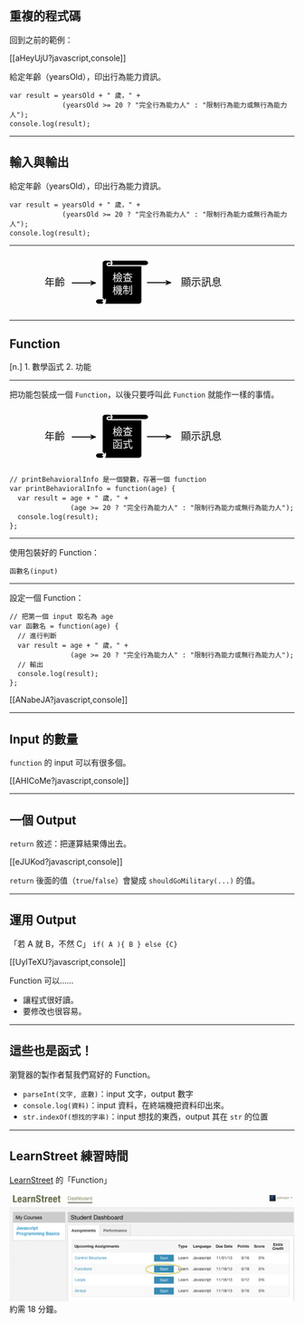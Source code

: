 重複的程式碼
--------------

回到之前的範例：

[[aHeyUjU?javascript,console]]

給定年齡（yearsOld），印出行為能力資訊。
```
var result = yearsOld + " 歲，" +
             (yearsOld >= 20 ? "完全行為能力人" : "限制行為能力或無行為能力人");
console.log(result);
```

---

輸入與輸出
--------

給定年齡（yearsOld），印出行為能力資訊。
```
var result = yearsOld + " 歲，" +
             (yearsOld >= 20 ? "完全行為能力人" : "限制行為能力或無行為能力人");
console.log(result);
```
-----
<svg width="400" height="100" xmlns="http://www.w3.org/2000/svg" class="fragment">
 <!-- Created with SVG-edit - http://svg-edit.googlecode.com/ -->
 <defs>
  <marker id="se_marker_end_svg_6" markerUnits="strokeWidth" orient="auto" viewBox="0 0 100 100" markerWidth="5" markerHeight="5" refX="50" refY="50">
   <path id="svg_17" d="m100,50l-100,40l30,-40l-30,-40l100,40z" fill="#1c1a1a" stroke="#1c1a1a" stroke-width="10"/>
  </marker>
  <marker id="se_marker_end_svg_7" markerUnits="strokeWidth" orient="auto" viewBox="0 0 100 100" markerWidth="5" markerHeight="5" refX="50" refY="50">
   <path id="svg_20" d="m100,50l-100,40l30,-40l-30,-40l100,40z" fill="#1c1a1a" stroke="#1c1a1a" stroke-width="10"/>
  </marker>
 </defs>
 <g>
  <title>Layer 1</title>
  <path fill="#000000" stroke="#000000" stroke-width="2" stroke-dasharray="null" stroke-linejoin="null" stroke-linecap="null" d="m202.37,53.16499l0,-0.81248l0,0c0,-0.03452 0.02803,-0.0625 0.0625,-0.0625l0.75,0c0.03456,0 0.0625,0.02798 0.0625,0.0625c0,0.03452 -0.02794,0.0625 -0.0625,0.0625l-0.0625,0l0,0.81248c0,0.03453 -0.02794,0.0625 -0.06247,0.0625l-0.75003,0l0,0c-0.03447,0 -0.0625,-0.02797 -0.0625,-0.0625c0,-0.0345 0.02803,-0.0625 0.0625,-0.0625l0.0625,0zm0.125,-0.87498l0,0c0.03456,0 0.06253,0.02798 0.06253,0.0625c0,0.03452 -0.02797,0.0625 -0.06253,0.0625c-0.01724,0 -0.03125,-0.01399 -0.03125,-0.03125c0,-0.01726 0.01401,-0.03125 0.03125,-0.03125l0.06253,0m0.62497,0.0625l-0.6875,0m-0.125,0.74998l0,0c0.01727,0 0.03125,0.01401 0.03125,0.03125c0,0.01726 -0.01398,0.03125 -0.03125,0.03125l0.0625,0m-0.0625,0.0625l0,0c0.03456,0 0.0625,-0.02797 0.0625,-0.0625l0,-0.0625" id="svg_9"/>
  <g id="program2">
   <path fill="#000000" stroke="#fcf9f9" stroke-width="2" stroke-dasharray="null" stroke-linejoin="null" stroke-linecap="null" d="m163.75,79.74998l0,-63.37496l0,0c0,-2.6925 2.63055,-4.87502 5.875,-4.87502l70.5,0c3.24445,0 5.875,2.18251 5.875,4.87502c0,2.69263 -2.63055,4.87502 -5.875,4.87502l-5.87646,0l0,63.37495c0,2.69255 -2.62909,4.87503 -5.87357,4.87503l-70.49998,0l0,0c-3.24443,0 -5.87497,-2.18248 -5.87497,-4.87503c0,-2.69217 2.63054,-4.875 5.87497,-4.875l5.87503,0l-0.00002,0l0,-0.00002l0,0.00001zm11.75,-68.24998l0,0c3.24445,0 5.875,2.18251 5.875,4.87502c0,2.69264 -2.63055,4.87502 -5.875,4.87502c-1.62219,0 -2.9375,-1.09138 -2.9375,-2.43752c0,-1.34628 1.31531,-2.4375 2.9375,-2.4375l5.875,0m58.75,4.87502l-64.625,0m-11.75,58.49995l0,0c1.62225,0 2.93753,1.0914 2.93753,2.43752c0,1.34637 -1.31528,2.43748 -2.93753,2.43748l5.875,0m-5.875,4.87502l0,0c3.24448,0 5.875,-2.18248 5.875,-4.87502l0,-4.875" id="svg_8"/>
   <text fill="#ffffff" stroke="#fcf9f9" stroke-width="0" stroke-dasharray="null" stroke-linejoin="null" stroke-linecap="null" x="199.99532" y="48.56282" font-size="18" font-family="Monospace" text-anchor="middle" xml:space="preserve" id="svg_11">檢查</text>
   <text xml:space="preserve" text-anchor="middle" font-family="Monospace" font-size="18" id="svg_2" y="70.5" x="200" stroke-width="0" stroke="#fcf9f9" fill="#ffffff">機制</text>
  </g>
  <g id="input2">
   <line fill="none" stroke="#1c1a1a" stroke-width="2" stroke-dasharray="null" stroke-linejoin="null" stroke-linecap="null" x1="110.25" y1="51.78125" x2="148.26316" y2="51.78125" marker-end="url(#se_marker_end_svg_6)" id="svg_18"/>
   <text xml:space="preserve" text-anchor="middle" font-family="Monospace" font-size="18" id="svg_1" y="56.5" x="80" stroke-width="0" stroke="#fcf9f9" fill="#0c0c0c">年齡</text>
  </g>
  <g id="output2">
   <line fill="none" stroke="#1c1a1a" stroke-width="2" stroke-dasharray="null" stroke-linejoin="null" stroke-linecap="null" x1="243.24342" y1="51.28125" x2="281.25658" y2="51.28125" marker-end="url(#se_marker_end_svg_7)" id="svg_21"/>
   <text xml:space="preserve" text-anchor="middle" font-family="Monospace" font-size="18" id="svg_25" y="57" x="339" stroke-linecap="null" stroke-linejoin="null" stroke-dasharray="null" stroke-width="0" stroke="#fcf9f9" fill="#0c0c0c">顯示訊息</text>
  </g>
 </g>
</svg>

---

Function
--------

[n.] 1. 數學函式 2. 功能

----

把功能包裝成一個 `Function`，以後只要呼叫此 `Function` 就能作一樣的事情。

<svg width="400" height="100" xmlns="http://www.w3.org/2000/svg">
 <!-- Created with SVG-edit - http://svg-edit.googlecode.com/ -->
 <defs>
  <marker id="se_marker_end_svg_6" markerUnits="strokeWidth" orient="auto" viewBox="0 0 100 100" markerWidth="5" markerHeight="5" refX="50" refY="50">
   <path id="svg_17" d="m100,50l-100,40l30,-40l-30,-40l100,40z" fill="#1c1a1a" stroke="#1c1a1a" stroke-width="10"/>
  </marker>
  <marker id="se_marker_end_svg_7" markerUnits="strokeWidth" orient="auto" viewBox="0 0 100 100" markerWidth="5" markerHeight="5" refX="50" refY="50">
   <path id="svg_20" d="m100,50l-100,40l30,-40l-30,-40l100,40z" fill="#1c1a1a" stroke="#1c1a1a" stroke-width="10"/>
  </marker>
 </defs>
 <g>
  <title>Layer 1</title>
  <path fill="#000000" stroke="#000000" stroke-width="2" stroke-dasharray="null" stroke-linejoin="null" stroke-linecap="null" d="m202.37,53.16499l0,-0.81248l0,0c0,-0.03452 0.02803,-0.0625 0.0625,-0.0625l0.75,0c0.03456,0 0.0625,0.02798 0.0625,0.0625c0,0.03452 -0.02794,0.0625 -0.0625,0.0625l-0.0625,0l0,0.81248c0,0.03453 -0.02794,0.0625 -0.06247,0.0625l-0.75003,0l0,0c-0.03447,0 -0.0625,-0.02797 -0.0625,-0.0625c0,-0.0345 0.02803,-0.0625 0.0625,-0.0625l0.0625,0zm0.125,-0.87498l0,0c0.03456,0 0.06253,0.02798 0.06253,0.0625c0,0.03452 -0.02797,0.0625 -0.06253,0.0625c-0.01724,0 -0.03125,-0.01399 -0.03125,-0.03125c0,-0.01726 0.01401,-0.03125 0.03125,-0.03125l0.06253,0m0.62497,0.0625l-0.6875,0m-0.125,0.74998l0,0c0.01727,0 0.03125,0.01401 0.03125,0.03125c0,0.01726 -0.01398,0.03125 -0.03125,0.03125l0.0625,0m-0.0625,0.0625l0,0c0.03456,0 0.0625,-0.02797 0.0625,-0.0625l0,-0.0625" id="svg_9"/>
  <g id="program2">
   <path fill="#000000" stroke="#fcf9f9" stroke-width="2" stroke-dasharray="null" stroke-linejoin="null" stroke-linecap="null" d="m163.75,79.74998l0,-63.37496l0,0c0,-2.6925 2.63055,-4.87502 5.875,-4.87502l70.5,0c3.24445,0 5.875,2.18251 5.875,4.87502c0,2.69263 -2.63055,4.87502 -5.875,4.87502l-5.87646,0l0,63.37495c0,2.69255 -2.62909,4.87503 -5.87357,4.87503l-70.49998,0l0,0c-3.24443,0 -5.87497,-2.18248 -5.87497,-4.87503c0,-2.69217 2.63054,-4.875 5.87497,-4.875l5.87503,0l-0.00002,0l0,-0.00002l0,0.00001zm11.75,-68.24998l0,0c3.24445,0 5.875,2.18251 5.875,4.87502c0,2.69264 -2.63055,4.87502 -5.875,4.87502c-1.62219,0 -2.9375,-1.09138 -2.9375,-2.43752c0,-1.34628 1.31531,-2.4375 2.9375,-2.4375l5.875,0m58.75,4.87502l-64.625,0m-11.75,58.49995l0,0c1.62225,0 2.93753,1.0914 2.93753,2.43752c0,1.34637 -1.31528,2.43748 -2.93753,2.43748l5.875,0m-5.875,4.87502l0,0c3.24448,0 5.875,-2.18248 5.875,-4.87502l0,-4.875" id="svg_8"/>
   <text fill="#ffffff" stroke="#fcf9f9" stroke-width="0" stroke-dasharray="null" stroke-linejoin="null" stroke-linecap="null" x="199.99532" y="48.56282" font-size="18" font-family="Monospace" text-anchor="middle" xml:space="preserve" id="svg_11">檢查</text>
   <text xml:space="preserve" text-anchor="middle" font-family="Monospace" font-size="18" id="svg_2" y="70.5" x="200" stroke-width="0" stroke="#fcf9f9" fill="#ffffff">函式</text>
  </g>
  <g id="input2">
   <line fill="none" stroke="#1c1a1a" stroke-width="2" stroke-dasharray="null" stroke-linejoin="null" stroke-linecap="null" x1="110.25" y1="51.78125" x2="148.26316" y2="51.78125" marker-end="url(#se_marker_end_svg_6)" id="svg_18"/>
   <text xml:space="preserve" text-anchor="middle" font-family="Monospace" font-size="18" id="svg_1" y="56.5" x="80" stroke-width="0" stroke="#fcf9f9" fill="#0c0c0c">年齡</text>
  </g>
  <g id="output2">
   <line fill="none" stroke="#1c1a1a" stroke-width="2" stroke-dasharray="null" stroke-linejoin="null" stroke-linecap="null" x1="243.24342" y1="51.28125" x2="281.25658" y2="51.28125" marker-end="url(#se_marker_end_svg_7)" id="svg_21"/>
   <text xml:space="preserve" text-anchor="middle" font-family="Monospace" font-size="18" id="svg_25" y="57" x="339" stroke-linecap="null" stroke-linejoin="null" stroke-dasharray="null" stroke-width="0" stroke="#fcf9f9" fill="#0c0c0c">顯示訊息</text>
  </g>
 </g>
</svg>

```
// printBehavioralInfo 是一個變數，存著一個 function
var printBehavioralInfo = function(age) {
  var result = age + " 歲，" +
               (age >= 20 ? "完全行為能力人" : "限制行為能力或無行為能力人");
  console.log(result);
};
```

---

使用包裝好的 Function：
```
函數名(input)
```

-----

設定一個 Function：
```
// 把第一個 input 取名為 age
var 函數名 = function(age) {
  // 進行判斷
  var result = age + " 歲，" +
               (age >= 20 ? "完全行為能力人" : "限制行為能力或無行為能力人");
  // 輸出 
  console.log(result);
};
```

[[ANabeJA?javascript,console]]

---

Input 的數量
-----------

`function` 的 input 可以有很多個。

[[AHICoMe?javascript,console]]

---

一個 Output
----------

`return` 敘述：把運算結果傳出去。

[[eJUKod?javascript,console]]

`return` 後面的值（`true`/`false`）會變成 `shouldGoMilitary(...)` 的值。

---

運用 Output 
----------

「若 A 就 B，不然 C」
`if( A ){ B } else {C}`

[[UyITeXU?javascript,console]]

Function 可以……

* 讓程式很好讀。
* 要修改也很容易。

---

這些也是函式！
---------

瀏覽器的製作者幫我們寫好的 Function。

* `parseInt(文字, 底數)`：input 文字，output 數字
* `console.log(資料)`：input 資料，在終端機把資料印出來。
* `str.indexOf(想找的字串)`：input 想找的東西，output 其在 `str` 的位置

---

LearnStreet 練習時間
--------

[LearnStreet](http://www.learnstreet.com/student/join/o4laIoVQ) 的「Function」

![Lean street If](images/js/ls-function.png)
約需 18 分鐘。